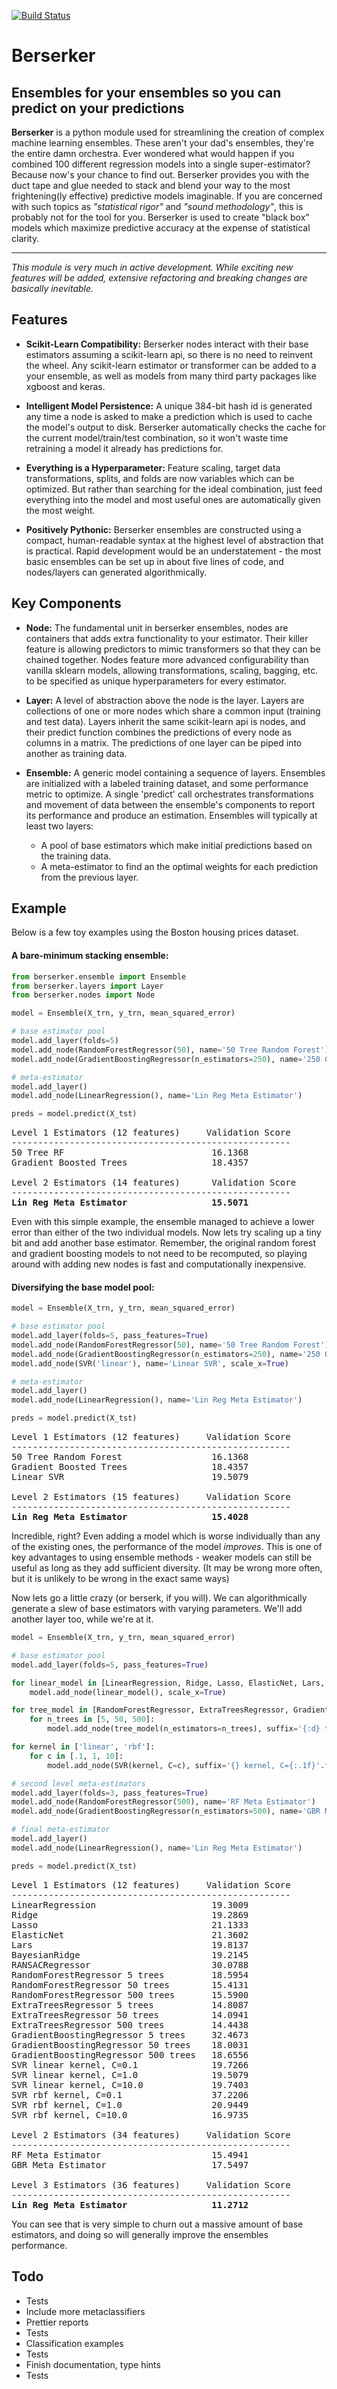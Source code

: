 [![Build Status](https://travis-ci.org/jpopham91/berserker.svg?branch=develop)](https://travis-ci.org/jpopham91/berserker)
# Berserker
<!---ᛒΣᚱᛊΣᚱᛕΣᚱ-->
## Ensembles for your ensembles so you can predict on your predictions

**Berserker** is a python module used for streamlining the creation of complex machine learning ensembles.  These aren't your dad's ensembles, they're the entire damn orchestra.  Ever wondered what would happen if you combined 100 different regression models into a single super-estimator?  Because now's your chance to find out.  Berserker provides you with the duct tape and glue needed to stack and blend your way to the most frightening(ly effective) predictive models imaginable. If you are concerned with such topics as *"statistical rigor"* and *"sound methodology"*, this is probably not for the tool for you.  Berserker is used to create "black box" models which maximize predictive accuracy at the expense of statistical clarity.

---
*This module is very much in active development. While exciting new features will be added, extensive refactoring and breaking changes are basically inevitable.*

## Features

 - __Scikit-Learn Compatibility:__ Berserker nodes interact with their base estimators assuming a scikit-learn api, so there is no need to reinvent the wheel.  Any scikit-learn estimator or transformer can be added to a your ensemble, as well as models from many third party packages like xgboost and keras.

 - __Intelligent Model Persistence:__ A unique 384-bit hash id is generated any time a node is asked to make a prediction which is used to cache the model's output to disk.  Berserker automatically checks the cache for the current model/train/test combination, so it won't waste time retraining a model it already has predictions for.

 - __Everything is a Hyperparameter:__ Feature scaling, target data transformations, splits, and folds are now variables which can be optimized.  But rather than searching for the ideal combination, just feed everything into the model and most useful ones are automatically given the most weight.

 - __Positively Pythonic:__ Berserker ensembles are constructed using a compact, human-readable syntax at the highest level of abstraction that is practical.  Rapid development would be an understatement - the most basic ensembles can be set up in about five lines of code, and nodes/layers can generated algorithmically.

## Key Components

 - __Node:__ The fundamental unit in berserker ensembles, nodes are containers that adds extra functionality to your estimator. Their killer feature is allowing predictors to mimic transformers so that they can be chained together.  Nodes feature more advanced configurability than vanilla sklearn models, allowing transformations, scaling, bagging, etc. to be specified as unique hyperparameters for every estimator.

 - __Layer:__ A level of abstraction above the node is the layer.  Layers are collections of one or more nodes which share a common input (training and test data).  Layers inherit the same scikit-learn api is nodes, and their predict function combines the predictions of every node as columns in a matrix.  The predictions of one layer can be piped into another as training data.

 - __Ensemble:__ A generic model containing a sequence of layers.  Ensembles are initialized with a labeled training dataset, and some performance metric to optimize. A single 'predict' call orchestrates transformations and movement of data between the ensemble's components to report its performance and produce an estimation. Ensembles will typically at least two layers:
    - A pool of base estimators which make initial predictions based on the training data.
    - A meta-estimator to find an the optimal weights for each prediction from the previous layer.

## Example
Below is a few toy examples using the Boston housing prices dataset.

#### A bare-minimum stacking ensemble:

```python
from berserker.ensemble import Ensemble
from berserker.layers import Layer
from berserker.nodes import Node

model = Ensemble(X_trn, y_trn, mean_squared_error)

# base estimator pool
model.add_layer(folds=5)
model.add_node(RandomForestRegressor(50), name='50 Tree Random Forest')
model.add_node(GradientBoostingRegressor(n_estimators=250), name='250 Gradient Boosted Trees')

# meta-estimator
model.add_layer()
model.add_node(LinearRegression(), name='Lin Reg Meta Estimator')

preds = model.predict(X_tst)
```
<pre>
Level 1 Estimators (12 features)     Validation Score
-----------------------------------------------------
50 Tree RF                            16.1368
Gradient Boosted Trees                18.4357

Level 2 Estimators (14 features)      Validation Score
-----------------------------------------------------
<b>Lin Reg Meta Estimator                15.5071</b>
</pre>

Even with this simple example, the ensemble managed to achieve a lower error than either of the two individual models.  Now lets try scaling up a tiny bit and add another base estimator.  Remember, the original random forest and gradient boosting models to not need to be recomputed, so playing around with adding new nodes is fast and computationally inexpensive.

#### Diversifying the base model pool:
```python
model = Ensemble(X_trn, y_trn, mean_squared_error)

# base estimator pool
model.add_layer(folds=5, pass_features=True)
model.add_node(RandomForestRegressor(50), name='50 Tree Random Forest')
model.add_node(GradientBoostingRegressor(n_estimators=250), name='250 Gradient Boosted Trees')
model.add_node(SVR('linear'), name='Linear SVR', scale_x=True)

# meta-estimator
model.add_layer()
model.add_node(LinearRegression(), name='Lin Reg Meta Estimator')

preds = model.predict(X_tst)
```
<pre>
Level 1 Estimators (12 features)     Validation Score
-----------------------------------------------------
50 Tree Random Forest                 16.1368
Gradient Boosted Trees                18.4357
Linear SVR                            19.5079

Level 2 Estimators (15 features)     Validation Score
-----------------------------------------------------
<b>Lin Reg Meta Estimator                15.4028</b>
</pre>

Incredible, right?  Even adding a model which is worse individually than any of the existing ones, the performance of the model *improves*.  This is one of key advantages to using ensemble methods - weaker models can still be useful as long as they add sufficient diversity. (It may be wrong more often, but it is unlikely to be wrong in the exact same ways)

Now lets go a little crazy (or berserk, if you will).  We can algorithmically generate a slew of base estimators with varying parameters.  We'll add another layer too, while we're at it.

```python
model = Ensemble(X_trn, y_trn, mean_squared_error)

# base estimator pool
model.add_layer(folds=5, pass_features=True)

for linear_model in [LinearRegression, Ridge, Lasso, ElasticNet, Lars, BayesianRidge, RANSACRegressor]:
    model.add_node(linear_model(), scale_x=True)

for tree_model in [RandomForestRegressor, ExtraTreesRegressor, GradientBoostingRegressor]:
    for n_trees in [5, 50, 500]:
        model.add_node(tree_model(n_estimators=n_trees), suffix='{:d} trees'.format(n_trees))

for kernel in ['linear', 'rbf']:
    for c in [.1, 1, 10]:
        model.add_node(SVR(kernel, C=c), suffix='{} kernel, C={:.1f}'.format(kernel, c), scale_x=True)

# second level meta-estimators
model.add_layer(folds=3, pass_features=True)
model.add_node(RandomForestRegressor(500), name='RF Meta Estimator')
model.add_node(GradientBoostingRegressor(n_estimators=500), name='GBR Meta Estimator')

# final meta-estimator
model.add_layer()
model.add_node(LinearRegression(), name='Lin Reg Meta Estimator')

preds = model.predict(X_tst)
```
<pre>
Level 1 Estimators (12 features)     Validation Score
-----------------------------------------------------
LinearRegression                      19.3009
Ridge                                 19.2869
Lasso                                 21.1333
ElasticNet                            21.3602
Lars                                  19.8137
BayesianRidge                         19.2145
RANSACRegressor                       30.0788
RandomForestRegressor 5 trees         18.5954
RandomForestRegressor 50 trees        15.4131
RandomForestRegressor 500 trees       15.5900
ExtraTreesRegressor 5 trees           14.8087
ExtraTreesRegressor 50 trees          14.0941
ExtraTreesRegressor 500 trees         14.4438
GradientBoostingRegressor 5 trees     32.4673
GradientBoostingRegressor 50 trees    18.0031
GradientBoostingRegressor 500 trees   18.6556
SVR linear kernel, C=0.1              19.7266
SVR linear kernel, C=1.0              19.5079
SVR linear kernel, C=10.0             19.7403
SVR rbf kernel, C=0.1                 37.2206
SVR rbf kernel, C=1.0                 20.9449
SVR rbf kernel, C=10.0                16.9735

Level 2 Estimators (34 features)     Validation Score
-----------------------------------------------------
RF Meta Estimator                     15.4941
GBR Meta Estimator                    17.5497

Level 3 Estimators (36 features)     Validation Score
-----------------------------------------------------
<b>Lin Reg Meta Estimator                11.2712</b>
</pre>

You can see that is very simple to churn out a massive amount of base estimators, and doing so will generally improve the ensembles performance.

## Todo
- Tests
- Include more metaclassifiers
- Prettier reports
- Tests
- Classification examples
- Tests
- Finish documentation, type hints
- Tests
